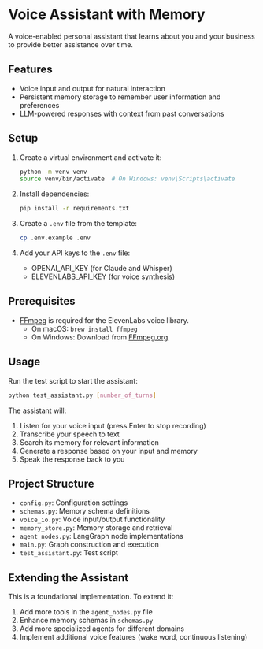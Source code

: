 # Voice Assistant with Memory

A voice-enabled personal assistant that learns about you and your business to provide better assistance over time.

## Features

- Voice input and output for natural interaction
- Persistent memory storage to remember user information and preferences
- LLM-powered responses with context from past conversations

## Setup

1. Create a virtual environment and activate it:
   ```bash
   python -m venv venv
   source venv/bin/activate  # On Windows: venv\Scripts\activate
   ```

2. Install dependencies:
   ```bash
   pip install -r requirements.txt
   ```

3. Create a `.env` file from the template:
   ```bash
   cp .env.example .env
   ```

4. Add your API keys to the `.env` file:
   - OPENAI_API_KEY (for Claude and Whisper)
   - ELEVENLABS_API_KEY (for voice synthesis)

## Prerequisites

- [FFmpeg](https://ffmpeg.org/) is required for the ElevenLabs voice library.
  - On macOS: `brew install ffmpeg`
  - On Windows: Download from [FFmpeg.org](https://ffmpeg.org/download.html)

## Usage

Run the test script to start the assistant:

```bash
python test_assistant.py [number_of_turns]
```

The assistant will:
1. Listen for your voice input (press Enter to stop recording)
2. Transcribe your speech to text
3. Search its memory for relevant information
4. Generate a response based on your input and memory
5. Speak the response back to you

## Project Structure

- `config.py`: Configuration settings
- `schemas.py`: Memory schema definitions
- `voice_io.py`: Voice input/output functionality
- `memory_store.py`: Memory storage and retrieval
- `agent_nodes.py`: LangGraph node implementations
- `main.py`: Graph construction and execution
- `test_assistant.py`: Test script

## Extending the Assistant

This is a foundational implementation. To extend it:

1. Add more tools in the `agent_nodes.py` file
2. Enhance memory schemas in `schemas.py`
3. Add more specialized agents for different domains
4. Implement additional voice features (wake word, continuous listening)
